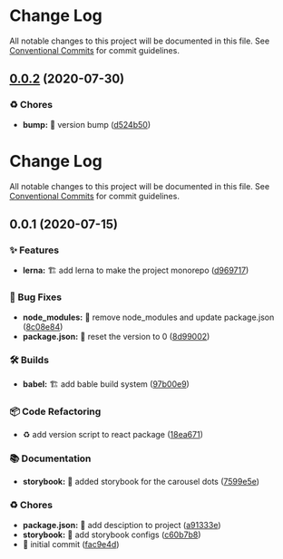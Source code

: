 # Change Log

All notable changes to this project will be documented in this file. See
[Conventional Commits](https://conventionalcommits.org) for commit guidelines.

## [0.0.2](https://github.com/timelessco/smooth-carousel-dots/compare/react-smooth-carousel-dots@0.0.1...react-smooth-carousel-dots@0.0.2) (2020-07-30)

### ♻️ Chores

- **bump:** :wrench: version bump
  ([d524b50](https://github.com/timelessco/smooth-carousel-dots/commit/d524b50ba035507666a3625d3c1c56b93362404b))

# Change Log

All notable changes to this project will be documented in this file. See
[Conventional Commits](https://conventionalcommits.org) for commit guidelines.

## 0.0.1 (2020-07-15)

### ✨ Features

- **lerna:** :building_construction: add lerna to make the project monorepo
  ([d969717](https://github.com/timelessco/smooth-carousel-dots/commit/d969717c409e41b5edee85354234b764deb588b2))

### 🐛 Bug Fixes

- **node_modules:** :bug: remove node_modules and update package.json
  ([8c08e84](https://github.com/timelessco/smooth-carousel-dots/commit/8c08e844fe5bd91d10f8c6c0b9f56ada9c9656f9))
- **package.json:** :bug: reset the version to 0
  ([8d99002](https://github.com/timelessco/smooth-carousel-dots/commit/8d990025030ceb637544a56e9cdc331cc1686863))

### 🛠 Builds

- **babel:** :building_construction: add bable build system
  ([97b00e9](https://github.com/timelessco/smooth-carousel-dots/commit/97b00e91f2d1b1b7c0bd1b52b33a56a7df9a9af8))

### 📦 Code Refactoring

- :recycle: add version script to react package
  ([18ea671](https://github.com/timelessco/smooth-carousel-dots/commit/18ea6719bf0a49964a23463f93d9c476c5eaefaa))

### 📚 Documentation

- **storybook:** :pencil: added storybook for the carousel dots
  ([7599e5e](https://github.com/timelessco/smooth-carousel-dots/commit/7599e5eb5ed35d0ea41e1be1cfdcd2f9e0ca2d90))

### ♻️ Chores

- **package.json:** :art: add desciption to project
  ([a91333e](https://github.com/timelessco/smooth-carousel-dots/commit/a91333ed8359cbb961e3c3307a18fe435cf54a70))
- **storybook:** :wrench: add storybook configs
  ([c60b7b8](https://github.com/timelessco/smooth-carousel-dots/commit/c60b7b8b599e40907043f5ec96baad7b3e325a65))
- :tada: initial commit
  ([fac9e4d](https://github.com/timelessco/smooth-carousel-dots/commit/fac9e4d9935d17d76f40b413e047b309bc2e7ac4))
